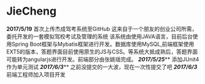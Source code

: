 # JieCheng
****************2017/5/19****************
首次上传杰成驾考系统至GitHub
这来自于一个朋友的创业公司所需，委托开发的一套模拟驾校考试及管理的系统
该系统由使用JAVA语言，目前后台使用Spring Boot框架与Mybatis框架进行开发。数据库使用MySQL,前端框架使用EXT5的版本，答题界面目前使用原生的JS与CSS。等系统大抵成熟后，答题界面可能转为angularjs进行开发。前端部分由张姚瑶完成。
***************2017/5/25*****************
添加JUnit4作为单元测试
***************2017/6/3*****************
之前没提交的一大波，现在一次性提交了吧
***************2017/6/3***************
前端工程师加入项目开发